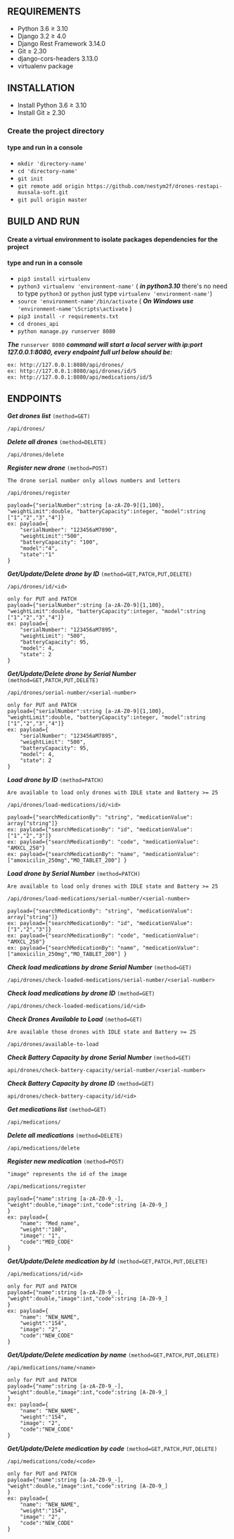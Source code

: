 ## REQUIREMENTS
- Python 3.6 ≥ 3.10
- Django 3.2 ≥ 4.0
- Django Rest Framework 3.14.0
- Git ≥ 2.30
- django-cors-headers 3.13.0
- virtualenv package 

## INSTALLATION
- Install Python 3.6 ≥ 3.10
- Install Git ≥ 2.30
### Create the project directory
#### type and run in a console
- `mkdir 'directory-name'`
- `cd 'directory-name'`
- `git init`
- `git remote add origin https://github.com/nestym2f/drones-restapi-mussala-soft.git`
- `git pull origin master`

## BUILD AND RUN
#### Create a virtual environment to isolate packages dependencies for the project
#### type and run in a console
- `pip3 install virtualenv`
- `python3 virtualenv 'environment-name'` ( ***in python3.10***  there's no need to type `python3` or `python` just type `virtualenv 'environment-name'`)
- `source 'environment-name'/bin/activate` ( ***On Windows use***  `'environment-name'\Scripts\activate` )
- `pip3 install -r requirements.txt`
- `cd drones_api`
- `python manage.py runserver 8080`

***The*** `runserver 8080` ***command will start a local server with ip:port 127.0.0.1:8080, every endpoint full url below should be:***
```
ex: http://127.0.0.1:8080/api/drones/
ex: http://127.0.0.1:8080/api/drones/id/5
ex: http://127.0.0.1:8080/api/medications/id/5
```
## ENDPOINTS

***Get drones list*** `(method=GET)`
```
/api/drones/ 
```
***Delete all drones*** `(method=DELETE)`
```
/api/drones/delete
```
***Register new drone*** `(method=POST)`

`The drone serial number only allows numbers and letters`
```
/api/drones/register
```
```
payload={"serialNumber":string [a-zA-Z0-9]{1,100}, "weightLimit":double, "batteryCapacity":integer, "model":string ["1","2","3","4"]}
ex: payload={
    "serialNumber": "123456aM7890",
    "weightLimit":"500",
    "batteryCapacity": "100",
    "model":"4",
    "state":"1"
}
```
***Get/Update/Delete drone by ID*** `(method=GET,PATCH,PUT,DELETE)`
```
/api/drones/id/<id>
```
```
only for PUT and PATCH
payload={"serialNumber":string [a-zA-Z0-9]{1,100}, "weightLimit":double, "batteryCapacity":integer, "model":string ["1","2","3","4"]}
ex: payload={
    "serialNumber": "123456aM7895",
    "weightLimit": "500",
    "batteryCapacity": 95,
    "model": 4,
    "state": 2
}
```
***Get/Update/Delete drone by Serial Number*** `(method=GET,PATCH,PUT,DELETE)`
```
/api/drones/serial-number/<serial-number>
```
```
only for PUT and PATCH
payload={"serialNumber":string [a-zA-Z0-9]{1,100}, "weightLimit":double, "batteryCapacity":integer, "model":string ["1","2","3","4"]}
ex: payload={
    "serialNumber": "123456aM7895",
    "weightLimit": "500",
    "batteryCapacity": 95,
    "model": 4,
    "state": 2
}
```
***Load drone by ID*** `(method=PATCH)`

`Are available to load only drones with IDLE state and Battery >= 25`
```
/api/drones/load-medications/id/<id>
```
```
payload={"searchMedicationBy": "string", "medicationValue": array["string"]}
ex: payload={"searchMedicationBy": "id", "medicationValue": ["1","2","3"]} 
ex: payload={"searchMedicationBy": "code", "medicationValue": "AMXCL_250"}
ex: payload={"searchMedicationBy": "name", "medicationValue": ["amoxicilin_250mg","MO_TABLET_200"] }
```
***Load drone by Serial Number*** `(method=PATCH)`

`Are available to load only drones with IDLE state and Battery >= 25`
```
/api/drones/load-medications/serial-number/<serial-number>
```
```
payload={"searchMedicationBy": "string", "medicationValue": array["string"]}
ex: payload={"searchMedicationBy": "id", "medicationValue": ["1","2","3"]} 
ex: payload={"searchMedicationBy": "code", "medicationValue": "AMXCL_250"}
ex: payload={"searchMedicationBy": "name", "medicationValue": ["amoxicilin_250mg","MO_TABLET_200"] }
``` 
***Check load medications by drone Serial Number*** `(method=GET)`
```
/api/drones/check-loaded-medications/serial-number/<serial-number>
```
***Check load medications by drone ID*** `(method=GET)`
```
/api/drones/check-loaded-medications/id/<id>
```
***Check Drones Available to Load*** `(method=GET)`

`Are available those drones with IDLE state and Battery >= 25`
```
/api/drones/available-to-load
```
***Check Battery Capacity by drone Serial Number*** `(method=GET)`
```
api/drones/check-battery-capacity/serial-number/<serial-number>
```
***Check Battery Capacity by drone ID*** `(method=GET)`
```
api/drones/check-battery-capacity/id/<id>
```

***Get medications list*** `(method=GET)`
```
/api/medications/ 
```
***Delete all medications*** `(method=DELETE)`
```
/api/medications/delete
```
***Register new medication*** `(method=POST)`

`"image" represents the id of the image`
```
/api/medications/register
```
```
payload={"name":string [a-zA-Z0-9_-], "weight":double,"image":int,"code":string [A-Z0-9_]
}
ex: payload={
    "name": "Med_name",
    "weight":"180",
    "image": "1",
    "code":"MED_CODE"
}
```
***Get/Update/Delete medication by Id*** `(method=GET,PATCH,PUT,DELETE)`
```
/api/medications/id/<id>

```
```
only for PUT and PATCH
payload={"name":string [a-zA-Z0-9_-], "weight":double,"image":int,"code":string [A-Z0-9_]
}
ex: payload={
    "name": "NEW_NAME",
    "weight":"154",
    "image": "2",
    "code":"NEW_CODE"
}
```
***Get/Update/Delete medication by name*** `(method=GET,PATCH,PUT,DELETE)`
```
/api/medications/name/<name>
```
```
only for PUT and PATCH
payload={"name":string [a-zA-Z0-9_-], "weight":double,"image":int,"code":string [A-Z0-9_]
}
ex: payload={
    "name": "NEW_NAME",
    "weight":"154",
    "image": "2",
    "code":"NEW_CODE"
}
```
***Get/Update/Delete medication by code*** `(method=GET,PATCH,PUT,DELETE)`
```
/api/medications/code/<code>
```
```
only for PUT and PATCH
payload={"name":string [a-zA-Z0-9_-], "weight":double,"image":int,"code":string [A-Z0-9_]
}
ex: payload={
    "name": "NEW_NAME",
    "weight":"154",
    "image": "2",
    "code":"NEW_CODE"
}
```